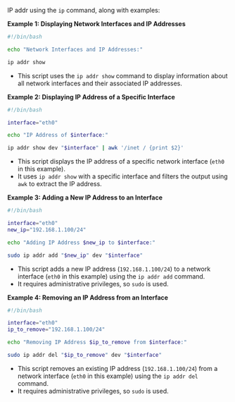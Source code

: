 IP addr using the `ip` command, along with examples:

**Example 1: Displaying Network Interfaces and IP Addresses**

```bash
#!/bin/bash

echo "Network Interfaces and IP Addresses:"

ip addr show
```

- This script uses the `ip addr show` command to display information about all network interfaces and their associated IP addresses.

**Example 2: Displaying IP Address of a Specific Interface**

```bash
#!/bin/bash

interface="eth0"

echo "IP Address of $interface:"

ip addr show dev "$interface" | awk '/inet / {print $2}'
```

- This script displays the IP address of a specific network interface (`eth0` in this example).
- It uses `ip addr show` with a specific interface and filters the output using `awk` to extract the IP address.

**Example 3: Adding a New IP Address to an Interface**

```bash
#!/bin/bash

interface="eth0"
new_ip="192.168.1.100/24"

echo "Adding IP Address $new_ip to $interface:"

sudo ip addr add "$new_ip" dev "$interface"
```

- This script adds a new IP address (`192.168.1.100/24`) to a network interface (`eth0` in this example) using the `ip addr add` command.
- It requires administrative privileges, so `sudo` is used.

**Example 4: Removing an IP Address from an Interface**

```bash
#!/bin/bash

interface="eth0"
ip_to_remove="192.168.1.100/24"

echo "Removing IP Address $ip_to_remove from $interface:"

sudo ip addr del "$ip_to_remove" dev "$interface"
```

- This script removes an existing IP address (`192.168.1.100/24`) from a network interface (`eth0` in this example) using the `ip addr del` command.
- It requires administrative privileges, so `sudo` is used.
